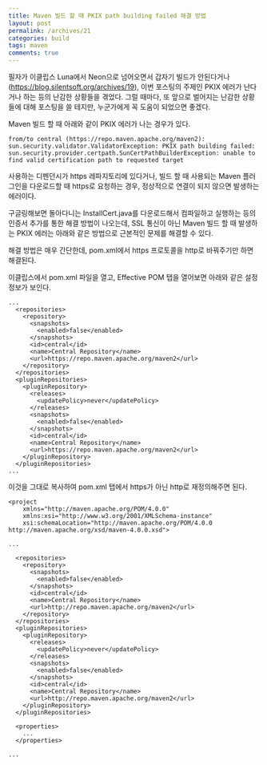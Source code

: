 ```yaml
---
title: Maven 빌드 할 때 PKIX path building failed 해결 방법
layout: post
permalink: /archives/21
categories: build
tags: maven
comments: true
---
```

필자가 이클립스 Luna에서 Neon으로 넘어오면서 갑자기 빌드가 안된다거나(<https://blog.silentsoft.org/archives/19>), 이번 포스팅의 주제인 PKIX 에러가 난다거나 하는 등의 난감한 상황들을 겪었다. 그럴 때마다, 또 앞으로 벌어지는 난감한 상황들에 대해 포스팅을 쓸 테지만, 누군가에게 꼭 도움이 되었으면 좋겠다.

Maven 빌드 할 때 아래와 같이 PKIX 에러가 나는 경우가 있다.

```
from/to central (https://repo.maven.apache.org/maven2): sun.security.validator.ValidatorException: PKIX path building failed: sun.security.provider.certpath.SunCertPathBuilderException: unable to find valid certification path to requested target
```

사용하는 디펜던시가 https 레파지토리에 있다거나, 빌드 할 때 사용되는 Maven 플러그인을 다운로드할 때 https로 요청하는 경우, 정상적으로 연결이 되지 않으면 발생하는 에러이다.

구글링해보면 돌아다니는 InstallCert.java를 다운로드해서 컴파일하고 실행하는 등의 인증서 추가를 통한 해결 방법이 나오는데, SSL 통신이 아닌 Maven 빌드 할 때 발생하는 PKIX 에러는 아래와 같은 방법으로 근본적인 문제를 해결할 수 있다.

해결 방법은 매우 간단한데, pom.xml에서 https 프로토콜을 http로 바꿔주기만 하면 해결된다.

이클립스에서 pom.xml 파일을 열고, Effective POM 탭을 열어보면 아래와 같은 설정 정보가 보인다.

```
...
  <repositories>
    <repository>
      <snapshots>
        <enabled>false</enabled>
      </snapshots>
      <id>central</id>
      <name>Central Repository</name>
      <url>https://repo.maven.apache.org/maven2</url>
    </repository>
  </repositories>
  <pluginRepositories>
    <pluginRepository>
      <releases>
        <updatePolicy>never</updatePolicy>
      </releases>
      <snapshots>
        <enabled>false</enabled>
      </snapshots>
      <id>central</id>
      <name>Central Repository</name>
      <url>https://repo.maven.apache.org/maven2</url>
    </pluginRepository>
  </pluginRepositories>
...
```

이것을 그대로 복사하여 pom.xml 탭에서 https가 아닌 http로 재정의해주면 된다.

```
<project
    xmlns="http://maven.apache.org/POM/4.0.0"
    xmlns:xsi="http://www.w3.org/2001/XMLSchema-instance"
    xsi:schemaLocation="http://maven.apache.org/POM/4.0.0 http://maven.apache.org/xsd/maven-4.0.0.xsd">

...
 
  <repositories>
    <repository>
      <snapshots>
        <enabled>false</enabled>
      </snapshots>
      <id>central</id>
      <name>Central Repository</name>
      <url>http://repo.maven.apache.org/maven2</url>
    </repository>
  </repositories>
  <pluginRepositories>
    <pluginRepository>
      <releases>
        <updatePolicy>never</updatePolicy>
      </releases>
      <snapshots>
        <enabled>false</enabled>
      </snapshots>
      <id>central</id>
      <name>Central Repository</name>
      <url>http://repo.maven.apache.org/maven2</url>
    </pluginRepository>
  </pluginRepositories> 

  <properties>
    ...
  </properties>

...
```
